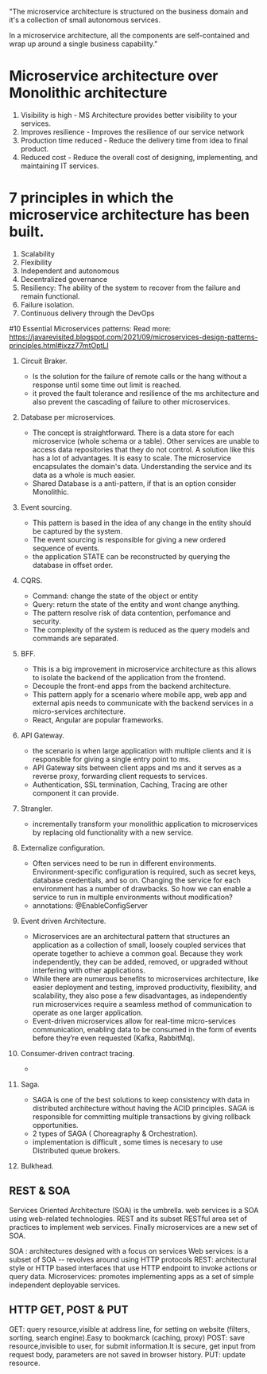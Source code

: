 "The microservice architecture is structured on the business domain and it's a collection 
of small autonomous services.
 
In a microservice architecture, all the components are self-contained and wrap up around 
a single business capability."

# Microservice architecture over Monolithic architecture

1. Visibility is high - MS Architecture provides better visibility to your services.
2. Improves resilience - Improves the resilience of our service network
3. Production time reduced - Reduce the delivery time from idea to final product.
4. Reduced cost - Reduce the overall cost of designing, implementing, and maintaining IT services.

# 7 principles in which the microservice architecture has been built.

1. Scalability
2. Flexibility
3. Independent and autonomous
4. Decentralized governance
5. Resiliency: The ability of the system to recover from the failure and remain functional.
6. Failure isolation.
7. Continuous delivery through the DevOps

#10 Essential Microservices patterns:
      Read more: https://javarevisited.blogspot.com/2021/09/microservices-design-patterns-principles.html#ixzz77mtOptLI

1. Circuit Braker.

    - Is the solution for the failure of remote calls or the hang without a response until some time out limit is reached.
    - it proved the fault tolerance and resilience of the ms architecture and also prevent the cascading of failure to other microservices.                                                                      
                                                                        
2. Database per microservices.

    - The concept is straightforward. There is a data store for each microservice (whole schema or a table). 
    Other services are unable to access data repositories that they do not control. 
    A solution like this has a lot of advantages.
      It is easy to scale.
      The microservice encapsulates the domain's data. 
      Understanding the service and its data as a whole is much easier. 
    - Shared Database is a anti-pattern, if that is an option consider Monolithic.
    
3. Event sourcing.

    - This pattern is based in the idea of any change in the entity should be captured by the system.
    - The event sourcing is responsible for giving a new ordered sequence of events.
    - the application STATE can be reconstructed by querying the database in offset order. 
    
4. CQRS.

    - Command: change the state of the object or entity
    - Query: return the state of the entity and wont change anything.
    - The pattern resolve risk of data contention, perfomance and security.
    - The complexity of the system is reduced as the query models and commands are separated.
      
5. BFF.

    - This is a big improvement in microservice architecture as this allows to isolate the backend of the application from the frontend.
    - Decouple the front-end apps from the backend architecture.
    - This pattern apply for a scenario where mobile app, web app and external apis needs to communicate with the backend services
      in a micro-services architecture.
    - React, Angular are popular frameworks.
        
6. API Gateway.

    - the scenario is when large application with multiple clients and it is responsible for giving a single entry point to ms.
    - API Gateway sits between client apps and ms and it serves as a reverse proxy, forwarding client requests to services.
    - Authentication, SSL termination, Caching, Tracing are other component it can provide.
    
7. Strangler.
    - incrementally transform your monolithic application to microservices by replacing old functionality with a new service.
      
8. Externalize configuration.

    - Often services need to be run in different environments. Environment-specific configuration is required, such as secret keys, 
      database credentials, and so on. Changing the service for each environment has a number of drawbacks. So how we can enable a 
      service to run in multiple environments without modification?
    - annotations: @EnableConfigServer
   
9. Event driven Architecture.
    - Microservices are an architectural pattern that structures an application as a collection of small, 
      loosely coupled services that operate together to achieve a common goal. Because they work independently, 
      they can be added, removed, or upgraded without interfering with other applications.
    - While there are numerous benefits to microservices architecture, like easier deployment and testing, improved productivity, 
      flexibility, and scalability, they also pose a few disadvantages, as independently run microservices require a seamless 
      method of communication to operate as one larger application.
    - Event-driven microservices allow for real-time micro-services communication, enabling data to be consumed in the form of events 
      before they’re even requested (Kafka, RabbitMq).
     
11. Consumer-driven contract tracing.

     - 

12. Saga.

     - SAGA is one of the best solutions to keep consistency with data in distributed architecture without 
       having the ACID principles. SAGA is responsible for committing multiple transactions by giving rollback opportunities.
     - 2 types of SAGA ( Choreagraphy & Orchestration).
     - implementation is difficult , some times is necesary to use Distributed queue brokers.
     
13. Bulkhead.     

## REST & SOA

Services Oriented Architecture (SOA) is the umbrella.
web services is a SOA using web-related technologies. REST and its subset RESTful area set of
practices to implement web services. Finally microservices are a new set of SOA.

SOA : architectures designed with a focus on services
Web services: is a subset of SOA -- revolves around using HTTP protocols
REST: architectural style or HTTP based interfaces that use HTTP endpoint to invoke actions or query data.
Microservices: promotes implementing apps as a set of simple independent deployable services.


## HTTP GET, POST & PUT

GET: query resource,visible at address line, for setting on website (filters, sorting, search engine).Easy to bookmarck (caching, proxy)
POST: save resource,invisible to user, for submit information.It is secure, get input from request body, parameters are not saved in browser history.
PUT: update resource.

